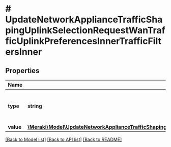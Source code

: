 # # UpdateNetworkApplianceTrafficShapingUplinkSelectionRequestWanTrafficUplinkPreferencesInnerTrafficFiltersInner

## Properties

Name | Type | Description | Notes
------------ | ------------- | ------------- | -------------
**type** | **string** | Type of this traffic filter. Must be one of: &#39;custom&#39; |
**value** | [**\Meraki\Model\UpdateNetworkApplianceTrafficShapingUplinkSelectionRequestWanTrafficUplinkPreferencesInnerTrafficFiltersInnerValue**](UpdateNetworkApplianceTrafficShapingUplinkSelectionRequestWanTrafficUplinkPreferencesInnerTrafficFiltersInnerValue.md) |  |

[[Back to Model list]](../../README.md#models) [[Back to API list]](../../README.md#endpoints) [[Back to README]](../../README.md)
